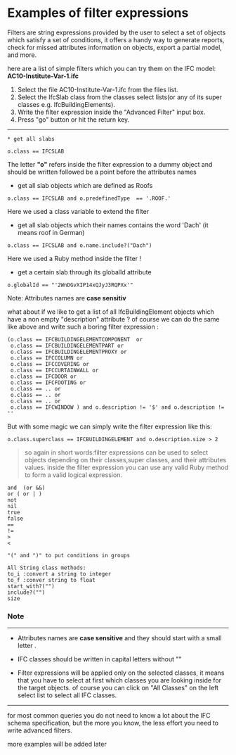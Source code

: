 # Examples of filter expressions #

Filters are string expressions provided by the user to select a set of objects which satisfy a set of conditions, it offers a handy way to generate reports, check for missed attributes information on objects, export a partial model, and more.


here are a list of simple filters which you can try them on the IFC model: **AC10-Institute-Var-1.ifc**

  1. Select the file AC10-Institute-Var-1.ifc from the files list.
  1. Select the IfcSlab class from the classes select lists(or any of its super classes e.g. IfcBuildingElements).
  1. Write the filter expression inside the "Advanced Filter" input box.
  1. Press "go" button or hit the return key.

---

    * get all slabs
```
o.class == IFCSLAB
```

The letter **"o"** refers inside the filter expression to a dummy object and should be written followed be a point before the attributes names

  * get all slab objects which are defined as Roofs
```
o.class == IFCSLAB and o.predefinedType  == '.ROOF.'
```
Here we used a class variable to extend the filter
  * get all slab objects which their names contains the word 'Dach' (it means roof in German)
```
o.class == IFCSLAB and o.name.include?("Dach")
```
Here we used a Ruby method inside the filter !
  * get a certain slab through its globalId attribute
```
o.globalId == "'2WnDGvXIP14xQJyJ3RQPXx'"
```

Note: Attributes names are **case sensitiv**

what about if we like to get a list of all IfcBuildingElement objects which have a non empty "description" attribute ?
of course we can do the same like above and write such a boring filter expression :
```
(o.class == IFCBUILDINGELEMENTCOMPONENT  or
 o.class == IFCBUILDINGELEMENTPART or
 o.class == IFCBUILDINGELEMENTPROXY or
 o.class == IFCCOLUMN or
 o.class == IFCCOVERING or
 o.class == IFCCURTAINWALL or
 o.class == IFCDOOR or
 o.class == IFCFOOTING or
 o.class == .. or
 o.class == .. or
 o.class == .. or
 o.class == IFCWINDOW ) and o.description != '$' and o.description != ''
```
But with some magic we can simply write the filter expression like this:
```
o.class.superclass == IFCBUILDINGELEMENT and o.description.size > 2
```

> so again in short words:filter expressions can be used to select objects depending on their classes,super classes, and their  attributes values.
inside the filter expression you can use any valid Ruby method to form a valid logical expression.
```
and  (or &&)
or ( or | )
not
nil
true
false
==
!=
>
<

"(" and ")" to put conditions in groups

All String class methods:
to_i :convert a string to integer
to_f :conver string to float
start_with?("")
include?("")
size
```

### Note ###

---

  * Attributes names are **case sensitive** and they should start with a small letter .

  * IFC classes should be written in capital letters without ""

  * Filter expressions will be applied only on the selected classes, it means that you have to select at first which classes you are looking inside for the target objects. of course you can click on "All Classes" on the left select list to select all IFC classes.

---


for most common queries you do not need to know a lot about the IFC schema specification, but the more you know, the less effort you need to write advanced filters.


more examples will be added later
